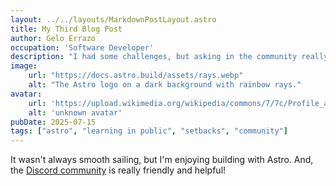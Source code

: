 ```yaml
---
layout: ../../layouts/MarkdownPostLayout.astro
title: My Third Blog Post
author: Gelo Errazo
occupation: 'Software Developer'
description: "I had some challenges, but asking in the community really helped!"
image:
    url: "https://docs.astro.build/assets/rays.webp"
    alt: "The Astro logo on a dark background with rainbow rays."
avatar:
    url: 'https://upload.wikimedia.org/wikipedia/commons/7/7c/Profile_avatar_placeholder_large.png'
    alt: 'unknown avatar'
pubDate: 2025-07-15
tags: ["astro", "learning in public", "setbacks", "community"]
---
```

It wasn't always smooth sailing, but I'm enjoying building with Astro. And, the [Discord community](https://astro.build/chat) is really friendly and helpful!